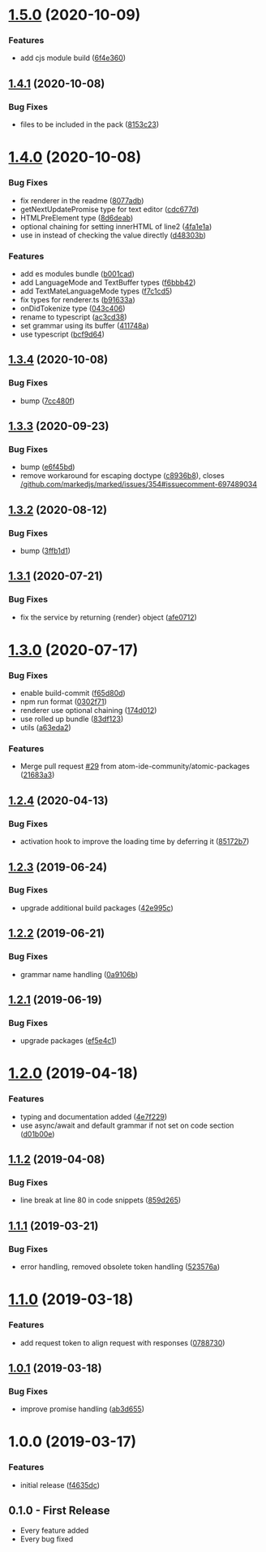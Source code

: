 # [1.5.0](https://github.com/atom-ide-community/atom-ide-markdown-service/compare/v1.4.1...v1.5.0) (2020-10-09)


### Features

* add cjs module build ([6f4e360](https://github.com/atom-ide-community/atom-ide-markdown-service/commit/6f4e360614e283698b4e7a3fa2d13370a3d87c41))

## [1.4.1](https://github.com/atom-ide-community/atom-ide-markdown-service/compare/v1.4.0...v1.4.1) (2020-10-08)


### Bug Fixes

* files to be included in the pack ([8153c23](https://github.com/atom-ide-community/atom-ide-markdown-service/commit/8153c23867de5c726a88ed455f22dd56bfafcc3a))

# [1.4.0](https://github.com/atom-ide-community/atom-ide-markdown-service/compare/v1.3.4...v1.4.0) (2020-10-08)


### Bug Fixes

* fix renderer in the readme ([8077adb](https://github.com/atom-ide-community/atom-ide-markdown-service/commit/8077adbbcd00ba25aaaaf1cfb723f9400015ef9d))
* getNextUpdatePromise type for text editor ([cdc677d](https://github.com/atom-ide-community/atom-ide-markdown-service/commit/cdc677d5e5076c1b75095af1eae353b22e2e3e01))
* HTMLPreElement type ([8d6deab](https://github.com/atom-ide-community/atom-ide-markdown-service/commit/8d6deabd15150df770ca939f41e89dce663862f8))
* optional chaining for setting innerHTML of line2 ([4fa1e1a](https://github.com/atom-ide-community/atom-ide-markdown-service/commit/4fa1e1a3636a50572d5d54f35d7164a32246d0a1))
* use in instead of checking the value directly ([d48303b](https://github.com/atom-ide-community/atom-ide-markdown-service/commit/d48303b49e9a14cd387d7089871bdce316a9ad59))


### Features

* add es modules bundle ([b001cad](https://github.com/atom-ide-community/atom-ide-markdown-service/commit/b001cadf70ef107834421fc9c4241e9d0aa21c7c))
* add LanguageMode and TextBuffer types ([f6bbb42](https://github.com/atom-ide-community/atom-ide-markdown-service/commit/f6bbb42f822adcfdbc79709b315c12b39b1823ce))
* add TextMateLanguageMode types ([f7c1cd5](https://github.com/atom-ide-community/atom-ide-markdown-service/commit/f7c1cd50bf77b6b66cef7189e39114e056feaa82))
* fix types for renderer.ts ([b91633a](https://github.com/atom-ide-community/atom-ide-markdown-service/commit/b91633a6ec871d0412f4354438e0249199c1e6b4))
* onDidTokenize type ([043c406](https://github.com/atom-ide-community/atom-ide-markdown-service/commit/043c40665c30284fa7b9c7b3a2ee70772450216c))
* rename to typescript ([ac3cd38](https://github.com/atom-ide-community/atom-ide-markdown-service/commit/ac3cd38118814c3644cc6cac7576b87417d6d233))
* set grammar using its buffer ([411748a](https://github.com/atom-ide-community/atom-ide-markdown-service/commit/411748addc1b5e00b5d70af5c789aadc2a497ec1))
* use typescript ([bcf9d64](https://github.com/atom-ide-community/atom-ide-markdown-service/commit/bcf9d64e9bf157dd5c368d4811aab16743758e40))

## [1.3.4](https://github.com/atom-ide-community/atom-ide-markdown-service/compare/v1.3.3...v1.3.4) (2020-10-08)


### Bug Fixes

* bump ([7cc480f](https://github.com/atom-ide-community/atom-ide-markdown-service/commit/7cc480f663cd5aabdb99dd618fe50a687a71bec4))

## [1.3.3](https://github.com/atom-ide-community/atom-ide-markdown-service/compare/v1.3.2...v1.3.3) (2020-09-23)


### Bug Fixes

* bump ([e6f45bd](https://github.com/atom-ide-community/atom-ide-markdown-service/commit/e6f45bdd9a62ee7994c7f45aae6ad3585932f77f))
* remove workaround for escaping doctype ([c8936b8](https://github.com/atom-ide-community/atom-ide-markdown-service/commit/c8936b8da103ab7563d2e8b4f20c15599ceb7ca3)), closes [/github.com/markedjs/marked/issues/354#issuecomment-697489034](https://github.com//github.com/markedjs/marked/issues/354/issues/issuecomment-697489034)

## [1.3.2](https://github.com/atom-ide-community/atom-ide-markdown-service/compare/v1.3.1...v1.3.2) (2020-08-12)


### Bug Fixes

* bump ([3ffb1d1](https://github.com/atom-ide-community/atom-ide-markdown-service/commit/3ffb1d1441ab802b99f8e84ab2a7a54aa3a9781d))

## [1.3.1](https://github.com/atom-ide-community/atom-ide-markdown-service/compare/v1.3.0...v1.3.1) (2020-07-21)

### Bug Fixes

- fix the service by returning {render} object ([afe0712](https://github.com/atom-ide-community/atom-ide-markdown-service/commit/afe071223137ba50e3d3b0db3e20602955c018db))

# [1.3.0](https://github.com/atom-ide-community/atom-ide-markdown-service/compare/v1.2.4...v1.3.0) (2020-07-17)

### Bug Fixes

- enable build-commit ([f65d80d](https://github.com/atom-ide-community/atom-ide-markdown-service/commit/f65d80d48edbafe0f31202cf8335cd3a2fae2dc7))
- npm run format ([0302f71](https://github.com/atom-ide-community/atom-ide-markdown-service/commit/0302f71f63a332a1bc1760229bb8e8e18ca25058))
- renderer use optional chaining ([174d012](https://github.com/atom-ide-community/atom-ide-markdown-service/commit/174d012701a9b40a3afb01d6dedd13433a7a6273))
- use rolled up bundle ([83df123](https://github.com/atom-ide-community/atom-ide-markdown-service/commit/83df123db277bbabd8d669ba6a9e289b67c6f75c))
- utils ([a63eda2](https://github.com/atom-ide-community/atom-ide-markdown-service/commit/a63eda2646d66f90a23ef5ca3ac9abf16d55e41d))

### Features

- Merge pull request [#29](https://github.com/atom-ide-community/atom-ide-markdown-service/issues/29) from atom-ide-community/atomic-packages ([21683a3](https://github.com/atom-ide-community/atom-ide-markdown-service/commit/21683a3c805b1aaef4f563b647024e1a0d984c0a))

## [1.2.4](https://github.com/atom-ide-community/atom-ide-markdown-service/compare/v1.2.3...v1.2.4) (2020-04-13)

### Bug Fixes

- activation hook to improve the loading time by deferring it ([85172b7](https://github.com/atom-ide-community/atom-ide-markdown-service/commit/85172b7))

## [1.2.3](https://github.com/atom-ide-community/atom-ide-markdown-service/compare/v1.2.2...v1.2.3) (2019-06-24)

### Bug Fixes

- upgrade additional build packages ([42e995c](https://github.com/atom-ide-community/atom-ide-markdown-service/commit/42e995c))

## [1.2.2](https://github.com/atom-ide-community/atom-ide-markdown-service/compare/v1.2.1...v1.2.2) (2019-06-21)

### Bug Fixes

- grammar name handling ([0a9106b](https://github.com/atom-ide-community/atom-ide-markdown-service/commit/0a9106b))

## [1.2.1](https://github.com/atom-ide-community/atom-ide-markdown-service/compare/v1.2.0...v1.2.1) (2019-06-19)

### Bug Fixes

- upgrade packages ([ef5e4c1](https://github.com/atom-ide-community/atom-ide-markdown-service/commit/ef5e4c1))

# [1.2.0](https://github.com/atom-ide-community/atom-ide-markdown-service/compare/v1.1.2...v1.2.0) (2019-04-18)

### Features

- typing and documentation added ([4e7f229](https://github.com/atom-ide-community/atom-ide-markdown-service/commit/4e7f229))
- use async/await and default grammar if not set on code section ([d01b00e](https://github.com/atom-ide-community/atom-ide-markdown-service/commit/d01b00e))

## [1.1.2](https://github.com/atom-ide-community/atom-ide-markdown-service/compare/v1.1.1...v1.1.2) (2019-04-08)

### Bug Fixes

- line break at line 80 in code snippets ([859d265](https://github.com/atom-ide-community/atom-ide-markdown-service/commit/859d265))

## [1.1.1](https://github.com/atom-ide-community/atom-ide-markdown-service/compare/v1.1.0...v1.1.1) (2019-03-21)

### Bug Fixes

- error handling, removed obsolete token handling ([523576a](https://github.com/atom-ide-community/atom-ide-markdown-service/commit/523576a))

# [1.1.0](https://github.com/atom-ide-community/atom-ide-markdown-service/compare/v1.0.1...v1.1.0) (2019-03-18)

### Features

- add request token to align request with responses ([0788730](https://github.com/atom-ide-community/atom-ide-markdown-service/commit/0788730))

## [1.0.1](https://github.com/atom-ide-community/atom-ide-markdown-service/compare/v1.0.0...v1.0.1) (2019-03-18)

### Bug Fixes

- improve promise handling ([ab3d655](https://github.com/atom-ide-community/atom-ide-markdown-service/commit/ab3d655))

# 1.0.0 (2019-03-17)

### Features

- initial release ([f4635dc](https://github.com/atom-ide-community/atom-ide-markdown-service/commit/f4635dc))

## 0.1.0 - First Release

- Every feature added
- Every bug fixed
